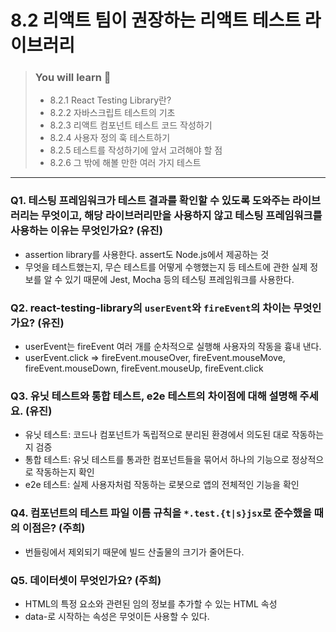 # 8.2 리액트 팀이 권장하는 리액트 테스트 라이브러리

> ### You will learn 📝
>- 8.2.1 React Testing Library란?
>- 8.2.2 자바스크립트 테스트의 기초
>- 8.2.3 리액트 컴포넌트 테스트 코드 작성하기
>- 8.2.4 사용자 정의 훅 테스트하기
>- 8.2.5 테스트를 작성하기에 앞서 고려해야 할 점
>- 8.2.6 그 밖에 해볼 만한 여러 가지 테스트

---
### Q1. 테스팅 프레임워크가 테스트 결과를 확인할 수 있도록 도와주는 라이브러리는 무엇이고, 해당 라이브러리만을 사용하지 않고 테스팅 프레임워크를 사용하는 이유는 무엇인가요? (유진)
- assertion library를 사용한다. assert도 Node.js에서 제공하는 것
- 무엇을 테스트했는지, 무슨 테스트를 어떻게 수행했는지 등 테스트에 관한 실제 정보를 알 수 있기 때문에 Jest, Mocha 등의 테스팅 프레임워크를 사용한다.

### Q2. react-testing-library의 `userEvent`와 `fireEvent`의 차이는 무엇인가요? (유진)
- userEvent는 fireEvent 여러 개를 순차적으로 실행해 사용자의 작동을 흉내 낸다.
- userEvent.click => fireEvent.mouseOver, fireEvent.mouseMove, fireEvent.mouseDown, fireEvent.mouseUp, fireEvent.click

### Q3. 유닛 테스트와 통합 테스트, e2e 테스트의 차이점에 대해 설명해 주세요. (유진)
- 유닛 테스트: 코드나 컴포넌트가 독립적으로 분리된 환경에서 의도된 대로 작동하는지 검증
- 통합 테스트: 유닛 테스트를 통과한 컴포넌트들을 묶어서 하나의 기능으로 정상적으로 작동하는지 확인
- e2e 테스트: 실제 사용자처럼 작동하는 로봇으로 앱의 전체적인 기능을 확인

### Q4. 컴포넌트의 테스트 파일 이름 규칙을 `*.test.{t|s}jsx`로 준수했을 때의 이점은? (주희)
- 번들링에서 제외되기 때문에 빌드 산출물의 크기가 줄어든다.

### Q5. 데이터셋이 무엇인가요? (주희)
- HTML의 특정 요소와 관련된 임의 정보를 추가할 수 있는 HTML 속성
- data-로 시작하는 속성은 무엇이든 사용할 수 있다.
